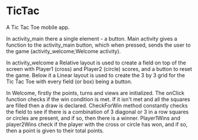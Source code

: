 # TicTac
A Tic Tac Toe mobile app.

In activity_main there a single element - a button.
Main activity gives a function to the activity_main button, which when pressed, sends the user to the game (activity_welcome;Welcome activity).

In activity_welcome a Relative layout is used to create a field on top of the screen with Player1 (cross) and Player2 (circle) scores,
and a button to reset the game. Below it a Linear layout is used to create the 3 by 3 grid for the Tic Tac Toe with every field (or box) being
a button.

In Welcome, firstly the points, turns and views are initialized. 
The onClick function checks if the win condition is met. If it isn't met and all the squares are filled
then a draw is declared.
CheckForWin method constantly checks the field to see if there is a combination of 3 diagonal or 3 in a row squares or circles are present, and if so, then there is a winner.
Player1Wins and player2Wins check if the player with the cross or circle has won, and if so, then a point is given to their total points.
